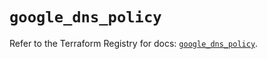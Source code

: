 # `google_dns_policy`

Refer to the Terraform Registry for docs: [`google_dns_policy`](https://registry.terraform.io/providers/hashicorp/google/6.19.0/docs/resources/dns_policy).

